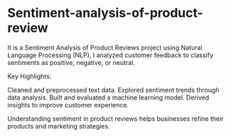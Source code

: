 # Sentiment-analysis-of-product-review
It is a Sentiment Analysis of Product Reviews project using Natural Language Processing (NLP), I analyzed customer feedback to classify sentiments as positive, negative, or neutral.

Key Highlights:

Cleaned and preprocessed text data.
Explored sentiment trends through data analysis.
Built and evaluated a machine learning model.
Derived insights to improve customer experience.

Understanding sentiment in product reviews helps businesses refine their products and marketing strategies.
